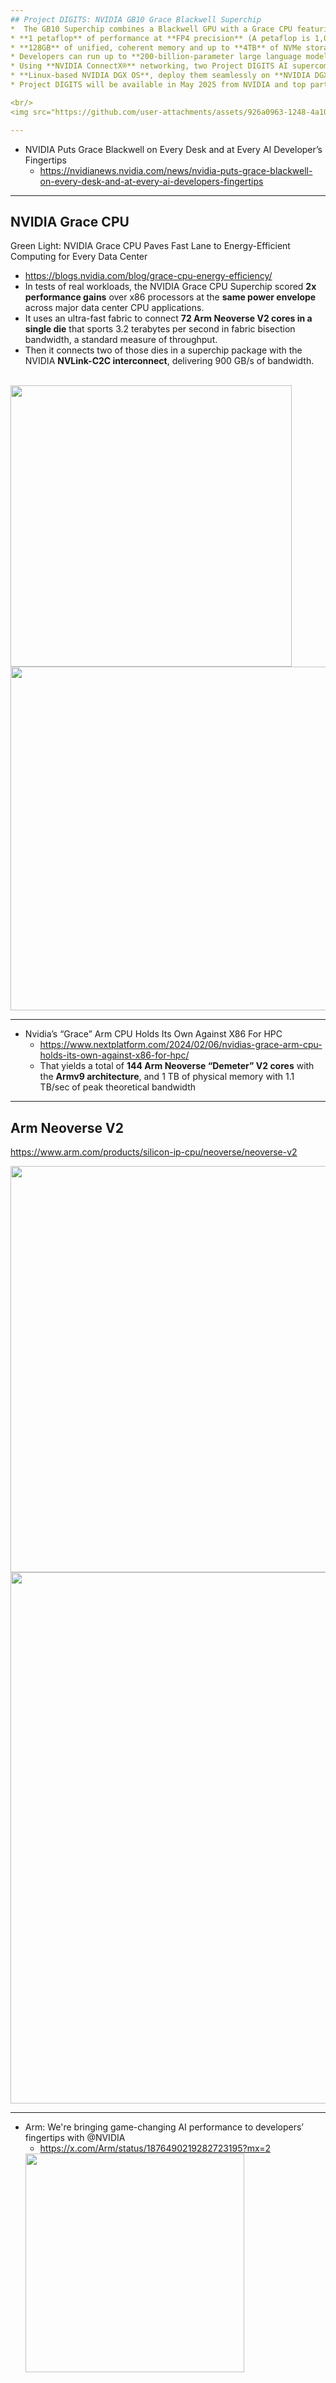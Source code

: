 ```yaml
---
## Project DIGITS: NVIDIA GB10 Grace Blackwell Superchip
*  The GB10 Superchip combines a Blackwell GPU with a Grace CPU featuring **20 Arm-based cores**, developed in collaboration with MediaTek.
* **1 petaflop** of performance at **FP4 precision** (A petaflop is 1,000 trillion calculations per second)
* **128GB** of unified, coherent memory and up to **4TB** of NVMe storage
* Developers can run up to **200-billion-parameter large language models**
* Using **NVIDIA ConnectX®** networking, two Project DIGITS AI supercomputers can be linked to run up to **405-billion-parameter models**
* **Linux-based NVIDIA DGX OS**, deploy them seamlessly on **NVIDIA DGX Cloud**
* Project DIGITS will be available in May 2025 from NVIDIA and top partners, starting at **$3,000**

<br/>
<img src="https://github.com/user-attachments/assets/926a0963-1248-4a10-a49f-961c836bf46d" width=450>

---
```

* NVIDIA Puts Grace Blackwell on Every Desk and at Every AI Developer’s Fingertips
    * https://nvidianews.nvidia.com/news/nvidia-puts-grace-blackwell-on-every-desk-and-at-every-ai-developers-fingertips

---
## NVIDIA Grace CPU
Green Light: NVIDIA Grace CPU Paves Fast Lane to Energy-Efficient Computing for Every Data Center
* https://blogs.nvidia.com/blog/grace-cpu-energy-efficiency/
* In tests of real workloads, the NVIDIA Grace CPU Superchip scored **2x performance gains** over x86 processors at the **same power envelope** across major data center CPU applications.
* It uses an ultra-fast fabric to connect **72 Arm Neoverse V2 cores in a single die** that sports 3.2 terabytes per second in fabric bisection bandwidth, a standard measure of throughput.
* Then it connects two of those dies in a superchip  package with the NVIDIA **NVLink-C2C interconnect**, delivering 900 GB/s of bandwidth.

<br/>
<img src="https://github.com/user-attachments/assets/4fa0bf21-5de3-40df-aefe-73ebeb44fe20" width=450>
<img src="https://github.com/user-attachments/assets/31465dfc-7cc9-49d4-967d-f4fdef59a33d" width=550>

---
* Nvidia’s “Grace” Arm CPU Holds Its Own Against X86 For HPC
    * https://www.nextplatform.com/2024/02/06/nvidias-grace-arm-cpu-holds-its-own-against-x86-for-hpc/
    * That yields a total of **144 Arm Neoverse “Demeter” V2 cores** with the **Armv9 architecture**, and 1 TB of physical memory with 1.1 TB/sec of peak theoretical bandwidth

---
## Arm Neoverse V2
https://www.arm.com/products/silicon-ip-cpu/neoverse/neoverse-v2

<img src="https://github.com/user-attachments/assets/c874d702-f74d-425c-a7d1-b20fce9bb6d8" width=650>

<img src="https://github.com/user-attachments/assets/1a5aecb1-eb00-4bef-af7b-36e86012e9aa" width=850>

---
* Arm: We're bringing game-changing AI performance to developers’ fingertips with @NVIDIA
    * https://x.com/Arm/status/1876490219282723195?mx=2
  <img src="https://github.com/user-attachments/assets/bf45b7b5-5796-4106-9bb7-f5d430815e60" width=350>
